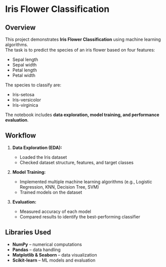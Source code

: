 # Iris Flower Classification  

## Overview  
This project demonstrates **Iris Flower Classification** using machine learning algorithms.  
The task is to predict the species of an iris flower based on four features:  

- Sepal length  
- Sepal width  
- Petal length  
- Petal width  

The species to classify are:  
- Iris-setosa  
- Iris-versicolor  
- Iris-virginica  

The notebook includes **data exploration, model training, and performance evaluation**.  


## Workflow  

1. **Data Exploration (EDA):**  
   - Loaded the Iris dataset  
   - Checked dataset structure, features, and target classes  

2. **Model Training:**  
   - Implemented multiple machine learning algorithms (e.g., Logistic Regression, KNN, Decision Tree, SVM)  
   - Trained models on the dataset  

3. **Evaluation:**  
   - Measured accuracy of each model  
   - Compared results to identify the best-performing classifier  

## Libraries Used  
- **NumPy** – numerical computations  
- **Pandas** – data handling  
- **Matplotlib & Seaborn** – data visualization  
- **Scikit-learn** – ML models and evaluation  

